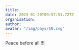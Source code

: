 ```yaml
---
title: 
date: 2023-01-20T09:57:51.727Z
organisation: 
author: 
avatar: "/img/pays/SN.svg"
---
```


Peace before all!!!!